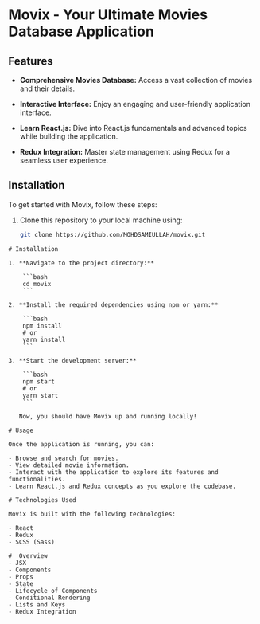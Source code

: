 # Movix - Your Ultimate Movies Database Application

## Features

- **Comprehensive Movies Database:** Access a vast collection of movies and their details.

- **Interactive Interface:** Enjoy an engaging and user-friendly application interface.

- **Learn React.js:** Dive into React.js fundamentals and advanced topics while building the application.

- **Redux Integration:** Master state management using Redux for a seamless user experience.

## Installation

To get started with Movix, follow these steps:

1. Clone this repository to your local machine using:

   ```bash
   git clone https://github.com/MOHDSAMIULLAH/movix.git
```
# Installation

1. **Navigate to the project directory:**

    ```bash
    cd movix
    ```

2. **Install the required dependencies using npm or yarn:**

    ```bash
    npm install
    # or
    yarn install
    ```

3. **Start the development server:**

    ```bash
    npm start
    # or
    yarn start
    ```

   Now, you should have Movix up and running locally!

# Usage

Once the application is running, you can:

- Browse and search for movies.
- View detailed movie information.
- Interact with the application to explore its features and functionalities.
- Learn React.js and Redux concepts as you explore the codebase.

# Technologies Used

Movix is built with the following technologies:

- React
- Redux
- SCSS (Sass)

#  Overview
- JSX
- Components
- Props
- State
- Lifecycle of Components
- Conditional Rendering
- Lists and Keys
- Redux Integration



